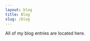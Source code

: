 ```yaml
---
layout: blog
title: Blog
slug: /blog
---
```


All of my blog entries are located here. 
<br />

